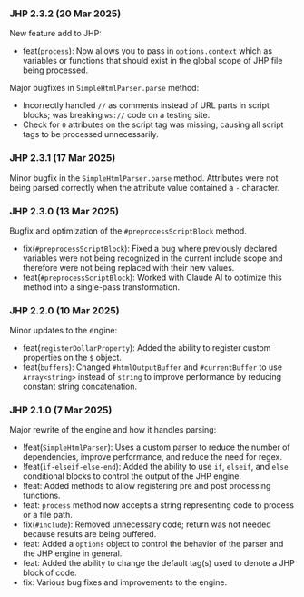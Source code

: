 ### JHP 2.3.2 (20 Mar 2025)

New feature add to JHP:
- feat(`process`): Now allows you to pass in `options.context` which as variables or functions that should exist in the global scope of JHP file being processed.

Major bugfixes in `SimpleHtmlParser.parse` method:
- Incorrectly handled `//` as comments instead of URL parts in script blocks; was breaking `ws://` code on a testing site.
- Check for `0` attributes on the script tag was missing, causing all script tags to be processed unnecessarily.

### JHP 2.3.1 (17 Mar 2025)

Minor bugfix in the `SimpleHtmlParser.parse` method. Attributes were not being parsed correctly when the attribute value contained a `-` character.

### JHP 2.3.0 (13 Mar 2025)

Bugfix and optimization of the `#preprocessScriptBlock` method.
- fix(`#preprocessScriptBlock`): Fixed a bug where previously declared variables were not being recognized in the current include scope and therefore were not being replaced with their new values.
- feat(`#preprocessScriptBlock`): Worked with Claude AI to optimize this method into a single-pass transformation.

### JHP 2.2.0 (10 Mar 2025)

Minor updates to the engine:
- feat(`registerDollarProperty`): Added the ability to register custom properties on the `$` object.
- feat(`buffers`): Changed `#htmlOutputBuffer` and `#currentBuffer` to use `Array<string>` instead of `string` to improve performance by reducing constant string concatenation.

### JHP 2.1.0 (7 Mar 2025)

Major rewrite of the engine and how it handles parsing:
- !feat(`SimpleHtmlParser`): Uses a custom parser to reduce the number of dependencies, improve performance, and reduce the need for regex.
- !feat(`if-elseif-else-end`): Added the ability to use `if`, `elseif`, and `else` conditional blocks to control the output of the JHP engine.
- !feat: Added methods to allow registering pre and post processing functions.
- feat: `process` method now accepts a string representing code to process or a file path.
- fix(`#include`): Removed unnecessary code; return was not needed because results are being buffered.
- feat: Added a `options` object to control the behavior of the parser and the JHP engine in general.
- feat: Added the ability to change the default tag(s) used to denote a JHP block of code.
- fix: Various bug fixes and improvements to the engine.
